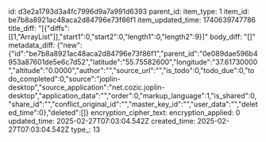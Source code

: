 id: d3e2a1793d3a4fc7996d9a7a991d6393
parent_id: 
item_type: 1
item_id: be7b8a8921ac48aca2d84796e73f86f1
item_updated_time: 1740639747786
title_diff: "[{\"diffs\":[[1,\"ArrayList\"]],\"start1\":0,\"start2\":0,\"length1\":0,\"length2\":9}]"
body_diff: "[]"
metadata_diff: {"new":{"id":"be7b8a8921ac48aca2d84796e73f86f1","parent_id":"0e089dae596b4953a87601de5e6c7d52","latitude":"55.75582600","longitude":"37.61730000","altitude":"0.0000","author":"","source_url":"","is_todo":0,"todo_due":0,"todo_completed":0,"source":"joplin-desktop","source_application":"net.cozic.joplin-desktop","application_data":"","order":0,"markup_language":1,"is_shared":0,"share_id":"","conflict_original_id":"","master_key_id":"","user_data":"","deleted_time":0},"deleted":[]}
encryption_cipher_text: 
encryption_applied: 0
updated_time: 2025-02-27T07:03:04.542Z
created_time: 2025-02-27T07:03:04.542Z
type_: 13